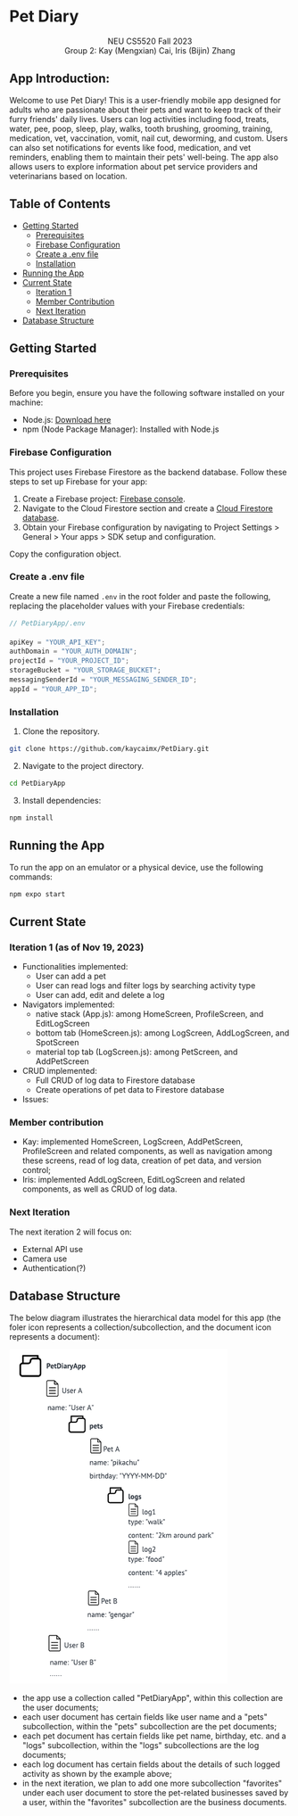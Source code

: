 # Pet Diary

<p style="text-align:center">NEU CS5520 Fall 2023<br>
Group 2: Kay (Mengxian) Cai, Iris (Bijin) Zhang</p>

## App Introduction:

Welcome to use Pet Diary! This is a user-friendly mobile app designed for adults who are passionate about their pets and want to keep track of their furry friends' daily lives. Users can log activities including food, treats, water, pee, poop, sleep, play, walks, tooth brushing, grooming, training, medication, vet, vaccination, vomit, nail cut, deworming, and custom. Users can also set notifications for events like food, medication, and vet reminders, enabling them to maintain their pets' well-being. The app also allows users to explore information about pet service providers and veterinarians based on location.

## Table of Contents

- [Getting Started](#getting-started)
  - [Prerequisites](#prerequisites)
  - [Firebase Configuration](#firebase-configuration)
  - [Create a .env file](#create-a-env-file)
  - [Installation](#installation)
- [Running the App](#running-the-app)
- [Current State](#current-state)
  - [Iteration 1](#iteration-1-as-of-nov-19-2023)
  - [Member Contribution](#member-contribution)
  - [Next Iteration](#next-iteration)
- [Database Structure](#database-structure)

## Getting Started

### Prerequisites

Before you begin, ensure you have the following software installed on your machine:

- Node.js: [Download here](https://nodejs.org/)
- npm (Node Package Manager): Installed with Node.js

### Firebase Configuration

This project uses Firebase Firestore as the backend database. Follow these steps to set up Firebase for your app:

1. Create a Firebase project: [Firebase console](https://console.firebase.google.com/).
2. Navigate to the Cloud Firestore section and create a [Cloud Firestore database](https://firebase.google.com/docs/firestore/quickstart).
3. Obtain your Firebase configuration by navigating to Project Settings > General > Your apps > SDK setup and configuration.

Copy the configuration object.

### Create a .env file

Create a new file named `.env` in the root folder and paste the following, replacing the placeholder values with your Firebase credentials:

```javascript
// PetDiaryApp/.env

apiKey = "YOUR_API_KEY";
authDomain = "YOUR_AUTH_DOMAIN";
projectId = "YOUR_PROJECT_ID";
storageBucket = "YOUR_STORAGE_BUCKET";
messagingSenderId = "YOUR_MESSAGING_SENDER_ID";
appId = "YOUR_APP_ID";
```

### Installation

1. Clone the repository.

```bash
git clone https://github.com/kaycaimx/PetDiary.git
```

2. Navigate to the project directory.

```bash
cd PetDiaryApp
```

3. Install dependencies:

```bash
npm install
```

## Running the App

To run the app on an emulator or a physical device, use the following commands:

```bash
npm expo start
```

## Current State

### Iteration 1 (as of Nov 19, 2023)

- Functionalities implemented:
  - User can add a pet
  - User can read logs and filter logs by searching activity type
  - User can add, edit and delete a log
- Navigators implemented:
  - native stack (App.js): among HomeScreen, ProfileScreen, and EditLogScreen
  - bottom tab (HomeScreen.js): among LogScreen, AddLogScreen, and SpotScreen
  - material top tab (LogScreen.js): among PetScreen, and AddPetScreen
- CRUD implemented:
  - Full CRUD of log data to Firestore database
  - Create operations of pet data to Firestore database
- Issues:

### Member contribution

- Kay:
  implemented HomeScreen, LogScreen, AddPetScreen, ProfileScreen and related components, as well as navigation among these screens, read of log data, creation of pet data, and version control;
- Iris: implemented AddLogScreen, EditLogScreen and related components, as well as CRUD of log data.

### Next Iteration

The next iteration 2 will focus on:

- External API use
- Camera use
- Authentication(?)

## Database Structure

The below diagram illustrates the hierarchical data model for this app (the foler icon represents a collection/subcollection, and the document icon represents a document):

![database structure diagram](./PetDiaryApp/assets/database_structure.png)

- the app use a collection called "PetDiaryApp", within this collection are the user documents;
- each user document has certain fields like user name and a "pets" subcollection, within the "pets" subcollection are the pet documents;
- each pet document has certain fields like pet name, birthday, etc. and a "logs" subcollection, within the "logs" subcollections are the log documents;
- each log document has certain fields about the details of such logged activity as shown by the example above;
- in the next iteration, we plan to add one more subcollection "favorites" under each user document to store the pet-related businesses saved by a user, within the "favorites" subcollection are the business documents.
